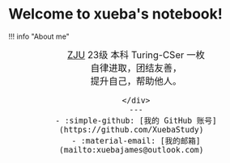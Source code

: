 # **Welcome to xueba's notebook!**


!!! info "About me"
    <div style="text-align: center;font-size:18px;"  class="tightBlock">
    [ZJU](https://www.zju.edu.cn/)  23级 本科 Turing-CSer 一枚  
    自律进取，团结友善，  
    提升自己，帮助他人。  

      
    </div>
    ---
    - :simple-github: [我的 GitHub 账号](https://github.com/XuebaStudy)  
    - :material-email: [我的邮箱](mailto:xuebajames@outlook.com)  
    


